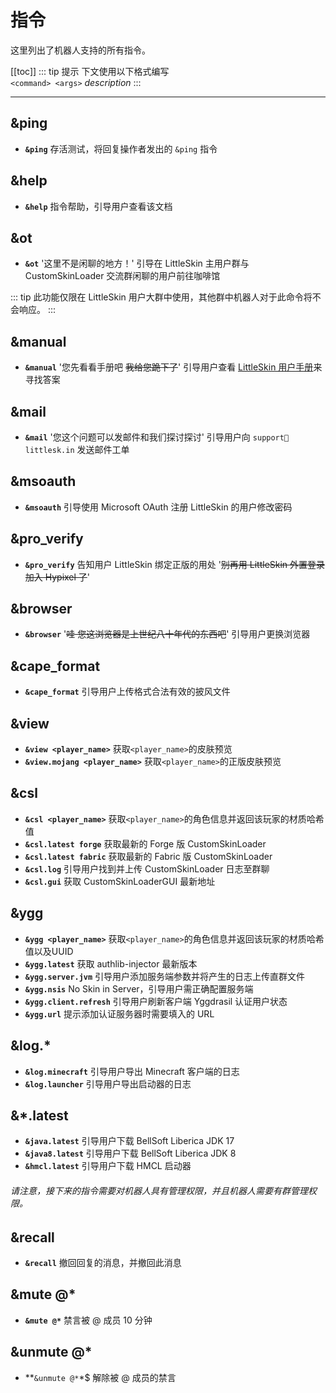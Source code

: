 # 指令
这里列出了机器人支持的所有指令。


[[toc]]
::: tip 提示
下文使用以下格式编写  
`<command> <args>` *description*
:::

---
## &ping
- **`&ping`** 存活测试，将回复操作者发出的 `&ping` 指令

## &help
- **`&help`** 指令帮助，引导用户查看该文档

## &ot
- **`&ot`**  '这里不是闲聊的地方！' 引导在 LittleSkin 主用户群与 CustomSkinLoader 交流群闲聊的用户前往咖啡馆

::: tip
此功能仅限在 LittleSkin 用户大群中使用，其他群中机器人对于此命令将不会响应。
:::

## &manual
- **`&manual`** '您先看看手册吧 ~~我给您跪下了~~' 引导用户查看 [LittleSkin 用户手册](https://manual.littlesk.in)来寻找答案

## &mail
- **`&mail`** '您这个问题可以发邮件和我们探讨探讨' 引导用户向 `support📧littlesk.in` 发送邮件工单

## &msoauth
- **`&msoauth`** 引导使用 Microsoft OAuth 注册 LittleSkin 的用户修改密码

## &pro_verify
- **`&pro_verify`** 告知用户 LittleSkin 绑定正版的用处 '~~别再用 LittleSkin 外置登录加入 Hypixel 了~~'

## &browser
- **`&browser`** '~~哇 您这浏览器是上世纪八十年代的东西吧~~' 引导用户更换浏览器

## &cape_format
- **`&cape_format`** 引导用户上传格式合法有效的披风文件

## &view
- **`&view <player_name>`** 获取`<player_name>`的皮肤预览
- **`&view.mojang <player_name>`** 获取`<player_name>`的正版皮肤预览

## &csl
- **`&csl <player_name>`** 获取`<player_name>`的角色信息并返回该玩家的材质哈希值
- **`&csl.latest forge`** 获取最新的 Forge 版 CustomSkinLoader
- **`&csl.latest fabric`** 获取最新的 Fabric 版 CustomSkinLoader
- **`&csl.log`** 引导用户找到并上传 CustomSkinLoader 日志至群聊
- **`&csl.gui`** 获取 CustomSkinLoaderGUI 最新地址

## &ygg
- **`&ygg <player_name>`** 获取`<player_name>`的角色信息并返回该玩家的材质哈希值以及UUID
- **`&ygg.latest`** 获取 authlib-injector 最新版本
- **`&ygg.server.jvm`** 引导用户添加服务端参数并将产生的日志上传直群文件
- **`&ygg.nsis`** No Skin in Server，引导用户需正确配置服务端
- **`&ygg.client.refresh`** 引导用户刷新客户端 Yggdrasil 认证用户状态
- **`&ygg.url`** 提示添加认证服务器时需要填入的 URL

## &log.*
- **`&log.minecraft`** 引导用户导出 Minecraft 客户端的日志
- **`&log.launcher`** 引导用户导出启动器的日志

## &*.latest
- **`&java.latest`** 引导用户下载 BellSoft Liberica JDK 17
- **`&java8.latest`** 引导用户下载 BellSoft Liberica JDK 8
- **`&hmcl.latest`** 引导用户下载 HMCL 启动器

###### 请注意，接下来的指令需要对机器人具有管理权限，并且机器人需要有群管理权限。

## &recall
- **`&recall`** 撤回回复的消息，并撤回此消息

## &mute @*
- **`&mute @*`** 禁言被 @ 成员 10 分钟

## &unmute @*
- **`&unmute @*`*$ 解除被 @ 成员的禁言
